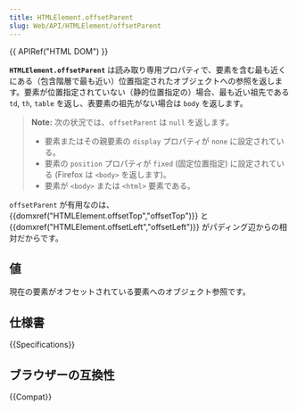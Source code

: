 ```yaml
---
title: HTMLElement.offsetParent
slug: Web/API/HTMLElement/offsetParent
---
```


{{ APIRef("HTML DOM") }}

**`HTMLElement.offsetParent`** は読み取り専用プロパティで、要素を含む最も近くにある（包含階層で最も近い）位置指定されたオブジェクトへの参照を返します。要素が位置指定されていない（静的位置指定の）場合、最も近い祖先である `td`, `th`, `table` を返し、表要素の祖先がない場合は `body` を返します。

> **Note:** 次の状況では、`offsetParent` は `null` を返します。
>
> - 要素またはその親要素の `display` プロパティが `none` に設定されている。
> - 要素の `position` プロパティが `fixed` (固定位置指定) に設定されている (Firefox は `<body>` を返します)。
> - 要素が `<body>` または `<html>` 要素である。

`offsetParent` が有用なのは、 {{domxref("HTMLElement.offsetTop","offsetTop")}} と {{domxref("HTMLElement.offsetLeft","offsetLeft")}} がパディング辺からの相対だからです。

## 値

現在の要素がオフセットされている要素へのオブジェクト参照です。

## 仕様書

{{Specifications}}

## ブラウザーの互換性

{{Compat}}
